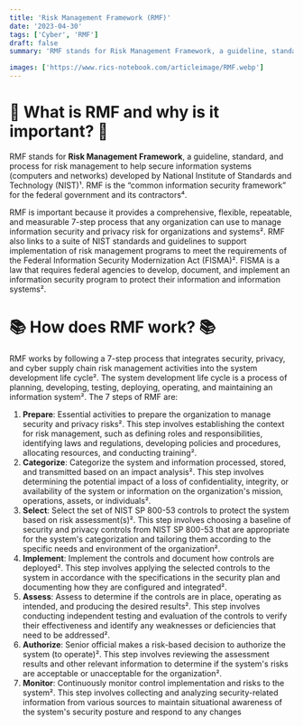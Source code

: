 ```yaml
---
title: 'Risk Management Framework (RMF)'
date: '2023-04-30'
tags: ['Cyber', 'RMF']
draft: false
summary: 'RMF stands for Risk Management Framework, a guideline, standard, and process for risk management to help secure information systems (computers and networks) developed by National Institute of Standards and Technology (NIST).'

images: ['https://www.rics-notebook.com/articleimage/RMF.webp']
---
```


# 🌟 What is RMF and why is it important? 🌟

RMF stands for **Risk Management Framework**, a guideline, standard, and process for risk management to help secure information systems (computers and networks) developed by National Institute of Standards and Technology (NIST)¹. RMF is the “common information security framework” for the federal government and its contractors⁴.

RMF is important because it provides a comprehensive, flexible, repeatable, and measurable 7-step process that any organization can use to manage information security and privacy risk for organizations and systems². RMF also links to a suite of NIST standards and guidelines to support implementation of risk management programs to meet the requirements of the Federal Information Security Modernization Act (FISMA)². FISMA is a law that requires federal agencies to develop, document, and implement an information security program to protect their information and information systems².

# 📚 How does RMF work? 📚

RMF works by following a 7-step process that integrates security, privacy, and cyber supply chain risk management activities into the system development life cycle². The system development life cycle is a process of planning, developing, testing, deploying, operating, and maintaining an information system². The 7 steps of RMF are:

1. **Prepare**: Essential activities to prepare the organization to manage security and privacy risks². This step involves establishing the context for risk management, such as defining roles and responsibilities, identifying laws and regulations, developing policies and procedures, allocating resources, and conducting training².
2. **Categorize**: Categorize the system and information processed, stored, and transmitted based on an impact analysis². This step involves determining the potential impact of a loss of confidentiality, integrity, or availability of the system or information on the organization's mission, operations, assets, or individuals².
3. **Select**: Select the set of NIST SP 800-53 controls to protect the system based on risk assessment(s)². This step involves choosing a baseline of security and privacy controls from NIST SP 800-53 that are appropriate for the system's categorization and tailoring them according to the specific needs and environment of the organization².
4. **Implement**: Implement the controls and document how controls are deployed². This step involves applying the selected controls to the system in accordance with the specifications in the security plan and documenting how they are configured and integrated².
5. **Assess**: Assess to determine if the controls are in place, operating as intended, and producing the desired results². This step involves conducting independent testing and evaluation of the controls to verify their effectiveness and identify any weaknesses or deficiencies that need to be addressed².
6. **Authorize**: Senior official makes a risk-based decision to authorize the system (to operate)². This step involves reviewing the assessment results and other relevant information to determine if the system's risks are acceptable or unacceptable for the organization².
7. **Monitor**: Continuously monitor control implementation and risks to the system². This step involves collecting and analyzing security-related information from various sources to maintain situational awareness of the system's security posture and respond to any changes
